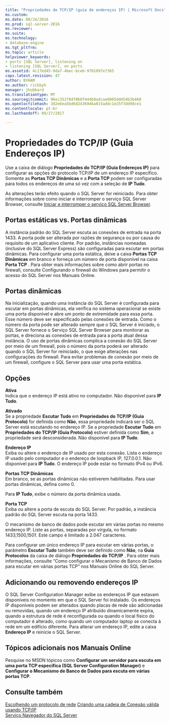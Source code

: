```yaml
---
title: "Propriedades de TCP/IP (guia de endereços IP) | Microsoft Docs"
ms.custom: 
ms.date: 08/24/2016
ms.prod: sql-server-2016
ms.reviewer: 
ms.suite: 
ms.technology:
- database-engine
ms.tgt_pltfrm: 
ms.topic: article
helpviewer_keywords:
- ports [SQL Server], listening on
- listening [SQL Server], on ports
ms.assetid: 4c17ed45-9da7-4bec-bce6-970109fe7365
caps.latest.revision: 47
author: BYHAM
ms.author: rickbyh
manager: jhubbard
ms.translationtype: MT
ms.sourcegitcommit: 96ec352784f060f444b8adcae6005dd454b3b460
ms.openlocfilehash: 3d2e6ea5bd6d2436946a015addc1e25f3dd98ce1
ms.contentlocale: pt-br
ms.lasthandoff: 09/27/2017

---
```

# <a name="tcpip-properties-ip-addresses-tab"></a>Propriedades do TCP/IP (Guia Endereços IP)
  Use a caixa de diálogo **Propriedades do TCP/IP (Guia Endereços IP)** para configurar as opções do protocolo TCP/IP de um endereço IP específico. Somente as **Portas TCP Dinâmicas** e a **Porta TCP** podem ser configuradas para todos os endereços de uma só vez com a seleção de **IP Tudo**.  
  
 As alterações terão efeito quando o SQL Server for reiniciado. Para obter informações sobre como iniciar e interromper o serviço SQL Server Browser, consulte [Iniciar e interromper o serviço SQL Server Browser](../../database-engine/configure-windows/start-stop-pause-resume-restart-sql-server-services.md).  
  
## <a name="static-vs-dynamic-ports"></a>Portas estáticas vs. Portas dinâmicas  
 A instância padrão do SQL Server escuta as conexões de entrada na porta 1433. A porta pode ser alterada por razões de segurança ou por causa do requisito de um aplicativo cliente. Por padrão, instâncias nomeadas (inclusive do SQL Server Express) são configuradas para escutar em portas dinâmicas. Para configurar uma porta estática, deixe a caixa **Portas TCP Dinâmicas** em branco e forneça um número de porta disponível na caixa **Porta TCP** . Para obter mais informações sobre como abrir portas no firewall, consulte Configurando o firewall do Windows para permitir o acesso do SQL Server nos Manuais Online.  
  
## <a name="dynamic-ports"></a>Portas dinâmicas  
 Na inicialização, quando uma instância do SQL Server é configurada para escutar em portas dinâmicas, ela verifica no sistema operacional se existe uma porta disponível e abre um ponto de extremidade para essa porta. Esse número deve ser especificado pelas conexões de entrada. Como o número da porta pode ser alterado sempre que o SQL Server é iniciado, o SQL Server fornece o Serviço SQL Server Browser para monitorar as portas, e direciona as conexões de entrada para a porta atual dessa instância. O uso de portas dinâmicas complica a conexão do SQL Server por meio de um firewall, pois o número da porta poderá ser alterado quando o SQL Server for reiniciado, o que exige alterações nas configurações do firewall. Para evitar problemas de conexão por meio de um firewall, configure o SQL Server para usar uma porta estática.  
  
## <a name="options"></a>Opções  
 **Ativa**  
 Indica que o endereço IP está ativo no computador. Não disponível para **IP Tudo**.  
  
 **Ativado**  
 Se a propriedade **Escutar Tudo** em **Propriedades do TCP/IP (Guia Protocolo)** for definida como **Não**, essa propriedade indicará ser o SQL Server está escutando no endereço IP. Se a propriedade **Escutar Tudo** em **Propriedades do TCP/IP (Guia Protocolo)** estiver definida como **Sim**, a propriedade será desconsiderada. Não disponível para **IP Tudo**.  
  
 **Endereço IP**  
 Exiba ou altere o endereço de IP usado por esta conexão. Lista o endereço IP usado pelo computador e o endereço de loopback IP, 127.0.0.1. Não disponível para **IP Tudo**. O endereço IP pode estar no formato IPv4 ou IPv6.  
  
 **Portas TCP Dinâmicas**  
 Em branco, se as portas dinâmicas não estiverem habilitadas. Para usar portas dinâmicas, defina como 0.  
  
 Para **IP Tudo**, exibe o número da porta dinâmica usada.  
  
 **Porta TCP**  
 Exiba ou altere a porta de escuta do SQL Server. Por padrão, a instância padrão do SQL Server escuta na porta 1433.  
  
 O mecanismo de banco de dados pode escutar em várias portas no mesmo endereço IP. Liste as portas, separadas por vírgula, no formato 1433,1500,1501. Este campo é limitado a 2.047 caracteres.  
  
 Para configurar um único endereço IP para escutar em várias portas, o parâmetro **Escutar Tudo** também deve ser definido como **Não**, na **Guia Protocolos** da caixa de diálogo **Propriedades do TCP/IP** . Para obter mais informações, consulte “Como configurar o Mecanismo de Banco de Dados para escutar em várias portas TCP” nos Manuais Online do SQL Server.  
  
## <a name="adding-or-removing-ip-addresses"></a>Adicionando ou removendo endereços IP  
 O SQL Server Configuration Manager exibe os endereços IP que estavam disponíveis no momento em que o SQL Server foi instalado. Os endereços IP disponíveis podem ser alterados quando placas de rede são adicionadas ou removidas, quando um endereço IP atribuído dinamicamente expira, quando a estrutura de rede é reconfigurada ou quando o local físico do computador é alterado, como quando um computador laptop se conecta à rede em um edifício diferente. Para alterar um endereço IP, edite a caixa **Endereço IP** e reinicie o SQL Server.  
  
## <a name="additional-topics-in-books-online"></a>Tópicos adicionais nos Manuais Online  
 Pesquise no MSDN tópicos como **Configurar um servidor para escuta em uma porta TCP específica (SQL Server Configuration Manager)** e **Configurar o Mecanismo de Banco de Dados para escuta em várias portas TCP**.  
  
## <a name="see-also"></a>Consulte também  
 [Escolhendo um protocolo de rede](https://msdn.microsoft.com/library/ms187892(v=sql.120).aspx)   
 [Criando uma cadeia de Conexão válida usando TCP/IP](creating-a-valid-connection-string-using-tcp-ip.md)   
 [Serviço Navegador do SQL Server](https://msdn.microsoft.com/library/ms181087(v=sql.130).aspx)  
  
  

